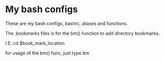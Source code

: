 # My bash configs

These are my bash configs, bashrc, aliases and functions.

The .bookmarks files is for the bm() function to add directory bookmarks.

I.E. cd $book_mark_location

for usage of the bm() func, just type bm